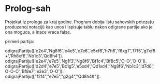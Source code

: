 # Prolog-sah
Projekat iz prologa za kraj godine. Program dobija listu sahovskih poteza(u produzenoj notaciji) kao unos i ispisuje tablu nakon odigrane partije ako je ona moguca, a inace vraca false.

primeri partija:

odigrajPartiju(['e2e4','Ng8f6','e4e5','e7e6','e5xf6','h7h6','f6xg7','f7f5','g7xf8+','Rh8xf8','Nb1c3','Qd8h4']).
odigrajPartiju(['e2e4','e7e5','Ng1f3','Ng8f6','Bf1c4','Bf8c5','O-O','O-O']).
odigrajPartiju(['d2d4','e7e5','Bc1g5','e5xd4','Qd1xd4','Ng8f6','Nb1c3','d7d6','O-O-O','Bf8e7','e2e3','O-O']).
odigrajPartiju(["f2f4","e7e5","g2g4","Qd8h4#"]).
